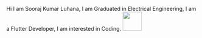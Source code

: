 Hi I am Sooraj Kumar Luhana,
I am Graduated in Electrical Engineering,
I am a Flutter Developer,
I am interested in Coding.
<img src="https://giphy.com/embed/UcK7JalnjCz0k.gif" width="50" height="50" />
